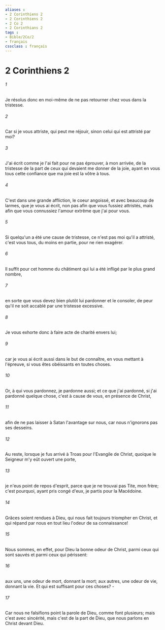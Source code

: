 ```yaml
---
aliases : 
- 2 Corinthiens 2
- 2 Corinthiens 2
- 2 Co 2
- 2 Corinthians 2
tags : 
- Bible/2Co/2
- français
cssclass : français
---
```


# 2 Corinthiens 2

###### 1
Je résolus donc en moi-même de ne pas retourner chez vous dans la tristesse.
###### 2
Car si je vous attriste, qui peut me réjouir, sinon celui qui est attristé par moi?
###### 3
J'ai écrit comme je l'ai fait pour ne pas éprouver, à mon arrivée, de la tristesse de la part de ceux qui devaient me donner de la joie, ayant en vous tous cette confiance que ma joie est la vôtre à tous.
###### 4
C'est dans une grande affliction, le coeur angoissé, et avec beaucoup de larmes, que je vous ai écrit, non pas afin que vous fussiez attristés, mais afin que vous connussiez l'amour extrême que j'ai pour vous.
###### 5
Si quelqu'un a été une cause de tristesse, ce n'est pas moi qu'il a attristé, c'est vous tous, du moins en partie, pour ne rien exagérer.
###### 6
Il suffit pour cet homme du châtiment qui lui a été infligé par le plus grand nombre,
###### 7
en sorte que vous devez bien plutôt lui pardonner et le consoler, de peur qu'il ne soit accablé par une tristesse excessive.
###### 8
Je vous exhorte donc à faire acte de charité envers lui;
###### 9
car je vous ai écrit aussi dans le but de connaître, en vous mettant à l'épreuve, si vous êtes obéissants en toutes choses.
###### 10
Or, à qui vous pardonnez, je pardonne aussi; et ce que j'ai pardonné, si j'ai pardonné quelque chose, c'est à cause de vous, en présence de Christ,
###### 11
afin de ne pas laisser à Satan l'avantage sur nous, car nous n'ignorons pas ses desseins.
###### 12
Au reste, lorsque je fus arrivé à Troas pour l'Evangile de Christ, quoique le Seigneur m'y eût ouvert une porte,
###### 13
je n'eus point de repos d'esprit, parce que je ne trouvai pas Tite, mon frère; c'est pourquoi, ayant pris congé d'eux, je partis pour la Macédoine.
###### 14
Grâces soient rendues à Dieu, qui nous fait toujours triompher en Christ, et qui répand par nous en tout lieu l'odeur de sa connaissance!
###### 15
Nous sommes, en effet, pour Dieu la bonne odeur de Christ, parmi ceux qui sont sauvés et parmi ceux qui périssent:
###### 16
aux uns, une odeur de mort, donnant la mort; aux autres, une odeur de vie, donnant la vie. Et qui est suffisant pour ces choses? -
###### 17
Car nous ne falsifions point la parole de Dieu, comme font plusieurs; mais c'est avec sincérité, mais c'est de la part de Dieu, que nous parlons en Christ devant Dieu.
